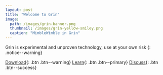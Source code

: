 ```yaml
---
layout: post
title: "Welcome to Grin"
image:
  path: /images/grin-banner.png
  thumbnail: /images/grin-yellow-smiley.png
  caption: "MimbleWimble in Grin"
---
```


Grin is experimental and unproven technology, use at your own risk
{: .notice--warning}

[Download](#){: .btn .btn--warning}
[Learn](#){: .btn .btn--primary}
[Discuss](#){: .btn .btn--success}

